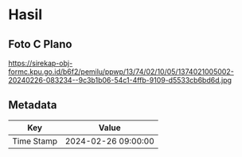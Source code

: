 # Hasil

## Foto C Plano

https://sirekap-obj-formc.kpu.go.id/b6f2/pemilu/ppwp/13/74/02/10/05/1374021005002-20240226-083234--9c3b1b06-54c1-4ffb-9109-d5533cb6bd6d.jpg


## Metadata

| Key        | Value               |
| ---------- | ------------------- |
| Time Stamp | 2024-02-26 09:00:00 |



